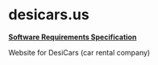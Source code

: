 # desicars.us
**[Software Requirements Specification](./SRS.docx)**

Website for DesiCars (car rental company)
